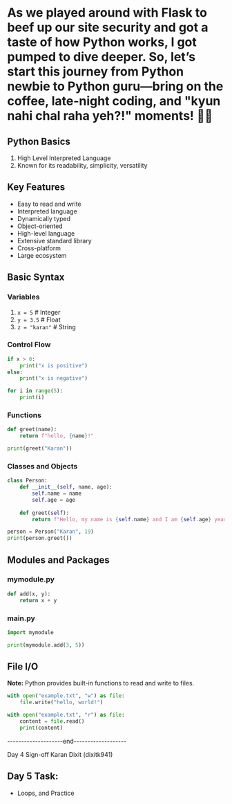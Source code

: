 # As we played around with Flask to beef up our site security and got a taste of how Python works, I got pumped to dive deeper. So, let’s start this journey from Python newbie to Python guru—bring on the coffee, late-night coding, and "kyun nahi chal raha yeh?!" moments! 🐍🚀

## Python Basics

1. High Level Interpreted Language
2. Known for its readability, simplicity, versatility

## Key Features

- Easy to read and write
- Interpreted language
- Dynamically typed
- Object-oriented
- High-level language
- Extensive standard library
- Cross-platform
- Large ecosystem

## Basic Syntax

### Variables
1. `x = 5`  # Integer
2. `y = 3.5`  # Float
3. `z = "karan"`  # String

### Control Flow

```python
if x > 0:
    print("x is positive")
else:
    print("x is negative")

for i in range(5):
    print(i)
```

### Functions

```python
def greet(name):
    return f"hello, {name}!"

print(greet("Karan"))
```

### Classes and Objects

```python
class Person:
    def __init__(self, name, age):
        self.name = name
        self.age = age
    
    def greet(self):
        return f"Hello, my name is {self.name} and I am {self.age} years old"

person = Person("Karan", 19)
print(person.greet())
```

## Modules and Packages

### mymodule.py

```python
def add(x, y):
    return x + y
```

### main.py

```python
import mymodule

print(mymodule.add(3, 5))
```

## File I/O

**Note:** Python provides built-in functions to read and write to files.

```python
with open("example.txt", "w") as file:
    file.write("hello, world!")

with open("example.txt", "r") as file:
    content = file.read()
    print(content)
```

--------------------end-------------------

Day 4
Sign-off
Karan Dixit (dixitk941)

## Day 5 Task:
- Loops, and Practice

